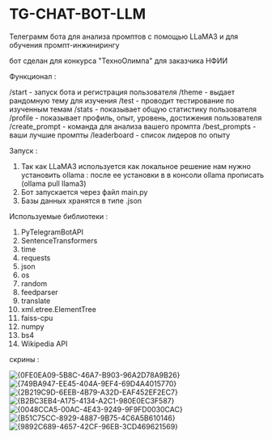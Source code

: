 # TG-CHAT-BOT-LLM
Телеграмм бота для анализа промптов с помощью LLaMA3 и для обучения промпт-инжинирингу

бот сделан для конкурса "ТехноОлимпа" для заказчика НФИИ

Функционал :

/start - запуск бота и регистрация пользователя
/theme - выдает рандомную тему для изучения
/test - проводит тестирование по изученным темам
/stats - показывает общую статистику пользователя
/profile - показывает профиль, опыт, уровень, достижения пользователя
/create_prompt - команда для анализа вашего промпта
/best_prompts - ваши лучшие промпты
/leaderboard  - список лидеров по опыту


Запуск :

1. Так как LLaMA3 используется как локальное решение нам нужно установить ollama : после ее установки в в консоли ollama прописать (ollama pull llama3)
2. Бот запускается через файл main.py
3. Базы данных хранятся в типе .json

Используемые библиотеки :
1. PyTelegramBotAPI
2. SentenceTransformers
3. time
4. requests
5. json
6. os
7. random
8. feedparser
9. translate
10. xml.etree.ElementTree
11. faiss-cpu
12. numpy
13. bs4
14. Wikipedia API

скрины :

![{0FE0EA09-5B8C-46A7-B903-96A2D78A9B26}](https://github.com/user-attachments/assets/f3015630-1969-4cfb-9518-7caa089f8e0e)
![{749BA947-EE45-404A-9EF4-69D4A4015770}](https://github.com/user-attachments/assets/21f9c6a1-6951-4001-ac0f-cac0d69c9ead)
![{2B219C9D-6EEB-4B79-A32D-EAF452EF2EC7}](https://github.com/user-attachments/assets/2853ee59-aa44-4157-9a57-d15860dbc941)
![{B2BC3EB4-A175-4134-A2C1-980E0EC3F587}](https://github.com/user-attachments/assets/bad628ec-90f0-4b1b-9696-9349ee8bd87a)
![{0048CCA5-00AC-4E43-9249-9F9FD0030CAC}](https://github.com/user-attachments/assets/299a8032-57a7-4e46-96d8-71ff7ef7e3a0)
![{B51C75CC-8929-4887-9B75-4C6A5B610146}](https://github.com/user-attachments/assets/9d02951d-1a06-48c6-9552-12f6f87a57d7)
![{9892C689-4657-42CF-96EB-3CD469621569}](https://github.com/user-attachments/assets/31faa690-319d-4bd1-b8a0-e5b141bf2070)










